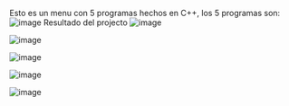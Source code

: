 Esto es un menu con 5 programas hechos en C++, los 5 programas son:
![image](https://github.com/ctorresCode/Laboratorio-5---Practica---UNAPEC/assets/142697371/fe58e803-4dab-4d01-a0bc-9e0a76e7e1a5)
Resultado del projecto
![image](https://github.com/ctorresCode/Laboratorio-5---Practica---UNAPEC/assets/142697371/531112c8-50e2-499c-aade-418345768e3c)

![image](https://github.com/ctorresCode/Laboratorio-5---Practica---UNAPEC/assets/142697371/0dd6b15d-d3ca-4fce-80a6-4d6f1db5974e)

![image](https://github.com/ctorresCode/Laboratorio-5---Practica---UNAPEC/assets/142697371/6111aa99-82a8-4a1e-afa7-a448ce93640a)

![image](https://github.com/ctorresCode/Laboratorio-5---Practica---UNAPEC/assets/142697371/c45a598f-7d7e-4428-942a-05b807b21e1e)

![image](https://github.com/ctorresCode/Laboratorio-5---Practica---UNAPEC/assets/142697371/85d27ad6-c7d6-4372-bd55-807449de95bb)




